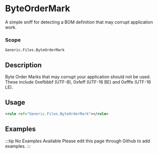# ByteOrderMark

A simple sniff for detecting a BOM definition that may corrupt application work.

### Scope

`Generic.Files.ByteOrderMark`

## Description

Byte Order Marks that may corrupt your application should not be used.  These include 0xefbbbf (UTF-8), 0xfeff (UTF-16 BE) and 0xfffe (UTF-16 LE).

## Usage

```xml
<rule ref="Generic.Files.ByteOrderMark"></rule>
```

## Examples

:::tip No Examples Available
Please edit this page through Github to add examples.
:::